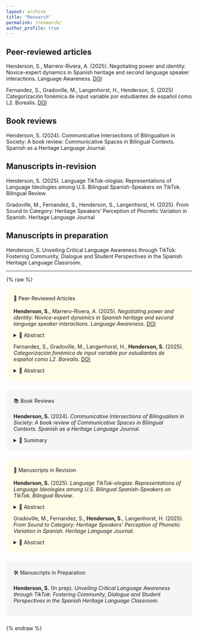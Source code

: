 ```yaml
---
layout: archive
title: "Research"
permalink: /research/
author_profile: true
---
```


## Peer-reviewed articles

Henderson, S., Marrero-Rivera, A. (2025). Negotiating power and identity: Novice-expert dynamics in Spanish heritage and second language speaker interactions. Language Awareness. [DOI](http://dx.doi.org/10.1080/09658416.2025.2552156) 

Fernandez, S., Gradoville, M., Langenhorst, H., Henderson, S. (2025) Categorización fonémica de input variable por estudiantes de español como L2. Borealis. [DOI](https://doi.org/10.7557/1.14.1.8001)  


## Book reviews  

Henderson, S. (2024). Communicative Intersections of Bilingualism in Society: A book review: Communicative Spaces in Bilingual Contexts. Spanish as a Heritage Language Journal. 

## Manuscripts in-revision

Henderson, S. (2025). Language TikTok-ologías: Representations of Language Ideologies among U.S. Bilingual Spanish-Speakers on TikTok. Bilingual Review. 

Gradoville, M., Fernandez, S., Henderson, S., Langenhorst, H. (2025). From Sound to Category: Heritage Speakers’ Perception of Phonetic Variation in Spanish. Heritage Language Journal

## Manuscripts in preparation
Henderson, S. Unveiling Critical Language Awareness through TikTok: Fostering Community, Dialogue and Student Perspectives in the Spanish Heritage Language Classroom.

---

{% raw %}
<!-- 🌼 Peer-Reviewed Articles -->
<div style="background: #fffce8; border-radius: 8px; padding: 20px; margin-bottom: 24px;">
  <h4 style="margin-top: 0; font-weight: normal;">🧠 Peer-Reviewed Articles</h4>

  <p><strong>Henderson, S.</strong>, Marrero-Rivera, A. (2025). <em>Negotiating power and identity: Novice-expert dynamics in Spanish heritage and second language speaker interactions.</em> <em>Language Awareness</em>. 
    <a href="https://doi.org/10.1080/09658416.2025.2552156" target="_blank">DOI</a></p>
  <details>
    <summary style="cursor: pointer;">📝 Abstract</summary>
    <p style="margin-top: 8px; font-size: 0.85em; color: #666;">
      This study explores how novice and expert speaker identities are negotiated in classroom discourse between Spanish heritage learners and second language learners.
    </p>
  </details>

  <p>Fernandez, S., Gradoville, M., Langenhorst, H., <strong>Henderson, S.</strong> (2025). <em>Categorización fonémica de input variable por estudiantes de español como L2.</em> <em>Borealis</em>. 
    <a href="https://doi.org/10.7557/1.14.1.8001" target="_blank">DOI</a></p>
  <details>
    <summary style="cursor: pointer;">📝 Abstract</summary>
    <p style="margin-top: 8px; font-size: 0.85em; color: #666;">
      This article investigates how L2 learners of Spanish perceive and categorize variable phonemic input.
    </p>
  </details>
</div>

<!-- 📚 Book Reviews -->
<div style="background: #f5f5f5; border-radius: 8px; padding: 20px; margin-bottom: 24px;">
  <h4 style="margin-top: 0; font-weight: normal;">📚 Book Reviews</h4>

  <p><strong>Henderson, S.</strong> (2024). <em>Communicative Intersections of Bilingualism in Society: A book review of Communicative Spaces in Bilingual Contexts.</em> <em>Spanish as a Heritage Language Journal</em>.</p>
  <details>
    <summary style="cursor: pointer;">📝 Summary</summary>
    <p style="margin-top: 8px; font-size: 0.85em; color: #666;">
      This review evaluates the volume’s contributions to understanding bilingual communication across diverse sociolinguistic contexts.
    </p>
  </details>
</div>

<!-- 🔁 Manuscripts in Revision -->
<div style="background: #fffce8; border-radius: 8px; padding: 20px; margin-bottom: 24px;">
  <h4 style="margin-top: 0; font-weight: normal;">🔁 Manuscripts in Revision</h4>

  <p><strong>Henderson, S.</strong> (2025). <em>Language TikTok-ologías: Representations of Language Ideologies among U.S. Bilingual Spanish-Speakers on TikTok.</em> <em>Bilingual Review</em>.</p>
  <details>
    <summary style="cursor: pointer;">📝 Abstract</summary>
    <p style="margin-top: 8px; font-size: 0.85em; color: #666;">
      This manuscript analyzes language ideologies expressed by bilingual Spanish-speakers on TikTok.
    </p>
  </details>

  <p>Gradoville, M., Fernandez, S., <strong>Henderson, S.</strong>, Langenhorst, H. (2025). <em>From Sound to Category: Heritage Speakers’ Perception of Phonetic Variation in Spanish.</em> <em>Heritage Language Journal</em>.</p>
  <details>
    <summary style="cursor: pointer;">📝 Abstract</summary>
    <p style="margin-top: 8px; font-size: 0.85em; color: #666;">
      This study explores how heritage speakers of Spanish perceive phonetic variation and whether these perceptions align with native or L2 phonemic categorization.
    </p>
  </details>
</div>

<!-- 🛠️ Manuscripts in Preparation -->
<div style="background: #f5f5f5; border-radius: 8px; padding: 20px; margin-bottom: 24px;">
  <h4 style="margin-top: 0; font-weight: normal;">🛠️ Manuscripts in Preparation</h4>

  <p><strong>Henderson, S.</strong> (In prep). <em>Unveiling Critical Language Awareness through TikTok: Fostering Community, Dialogue and Student Perspectives in the Spanish Heritage Language Classroom.</em></p>
</div>
{% endraw %}
